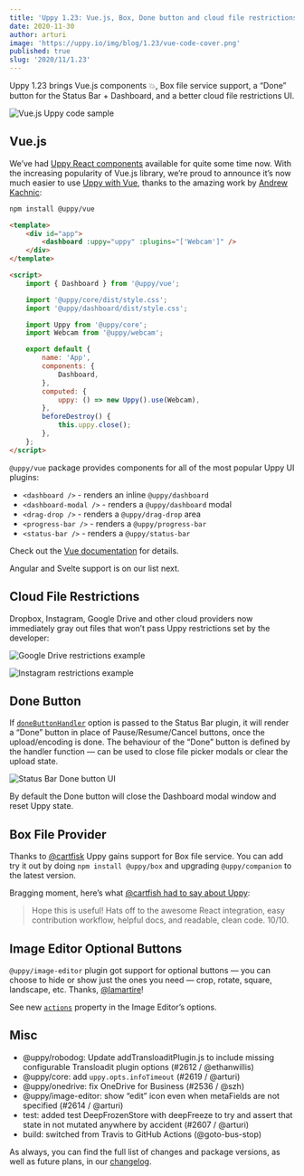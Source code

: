 ```yaml
---
title: 'Uppy 1.23: Vue.js, Box, Done button and cloud file restrictions'
date: 2020-11-30
author: arturi
image: 'https://uppy.io/img/blog/1.23/vue-code-cover.png'
published: true
slug: '2020/11/1.23'
---
```


Uppy 1.23 brings Vue.js components 💥, Box file service support, a “Done” button
for the Status Bar + Dashboard, and a better cloud file restrictions UI.

![Vue.js Uppy code sample](/img/blog/1.23/vue-code-cover.png)

<!--truncate-->

## Vue.js

We’ve had [Uppy React components](https://uppy.io/docs/react/) available for
quite some time now. With the increasing popularity of Vue.js library, we’re
proud to announce it’s now much easier to use
[Uppy with Vue](https://uppy.io/docs/vue/), thanks to the amazing work by
[Andrew Kachnic](https://mobile.twitter.com/su_andrewk):

```sh
npm install @uppy/vue
```

```html
<template>
	<div id="app">
		<dashboard :uppy="uppy" :plugins="['Webcam']" />
	</div>
</template>

<script>
	import { Dashboard } from '@uppy/vue';

	import '@uppy/core/dist/style.css';
	import '@uppy/dashboard/dist/style.css';

	import Uppy from '@uppy/core';
	import Webcam from '@uppy/webcam';

	export default {
		name: 'App',
		components: {
			Dashboard,
		},
		computed: {
			uppy: () => new Uppy().use(Webcam),
		},
		beforeDestroy() {
			this.uppy.close();
		},
	};
</script>
```

`@uppy/vue` package provides components for all of the most popular Uppy UI
plugins:

- `<dashboard />` - renders an inline `@uppy/dashboard`
- `<dashboard-modal />` - renders a `@uppy/dashboard` modal
- `<drag-drop />` - renders a `@uppy/drag-drop` area
- `<progress-bar />` - renders a `@uppy/progress-bar`
- `<status-bar />` - renders a `@uppy/status-bar`

Check out the [Vue documentation](https://uppy.io/docs/vue/) for details.

Angular and Svelte support is on our list next.

## Cloud File Restrictions

Dropbox, Instagram, Google Drive and other cloud providers now immediately gray
out files that won’t pass Uppy restrictions set by the developer:

![Google Drive restrictions example](/img/blog/1.23/restrictions-1.jpg)

![Instagram restrictions example](/img/blog/1.23/restrictions-2.jpg)

## Done Button

If [`doneButtonHandler`](https://uppy.io/docs/dashboard/#doneButtonHandler)
option is passed to the Status Bar plugin, it will render a “Done” button in
place of Pause/Resume/Cancel buttons, once the upload/encoding is done. The
behaviour of the “Done” button is defined by the handler function — can be used
to close file picker modals or clear the upload state.

<img class="border" alt="Status Bar Done button UI" src="/img/blog/1.23/status-bar-done.jpg" />

By default the Done button will close the Dashboard modal window and reset Uppy
state.

## Box File Provider

Thanks to [@cartfisk](https://github.com/cartfisk) Uppy gains support for Box
file service. You can add try it out by doing `npm install @uppy/box` and
upgrading `@uppy/companion` to the latest version.

Bragging moment, here’s what
[@cartfish had to say about Uppy](https://github.com/transloadit/uppy/pull/2549#issue-491527196):

> Hope this is useful! Hats off to the awesome React integration, easy
> contribution workflow, helpful docs, and readable, clean code. 10/10.

## Image Editor Optional Buttons

`@uppy/image-editor` plugin got support for optional buttons — you can choose to
hide or show just the ones you need — crop, rotate, square, landscape, etc.
Thanks, [@lamartire](https://github.com/lamartire)!

See new [`actions`](https://uppy.io/docs/image-editor/#Options) property in the
Image Editor’s options.

## Misc

- @uppy/robodog: Update addTransloaditPlugin.js to include missing configurable
  Transloadit plugin options (#2612 / @ethanwillis)
- @uppy/core: add `uppy.opts.infoTimeout` (#2619 / @arturi)
- @uppy/onedrive: fix OneDrive for Business (#2536 / @szh)
- @uppy/image-editor: show “edit” icon even when metaFields are not specified
  (#2614 / @arturi)
- test: added test DeepFrozenStore with deepFreeze to try and assert that state
  in not mutated anywhere by accident (#2607 / @arturi)
- build: switched from Travis to GitHub Actions (@goto-bus-stop)

As always, you can find the full list of changes and package versions, as well
as future plans, in our
[changelog](https://github.com/transloadit/uppy/blob/master/CHANGELOG.md).
